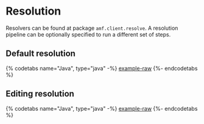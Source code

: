 # Resolution

Resolvers can be found at package ```amf.client.resolve```. A resolution pipeline can be optionally specified to run a different set of steps.

## Default resolution

{% codetabs name="Java", type="java" -%}
[example-raw](https://raw.githubusercontent.com/mulesoft/amf-examples/v1.3.1/src/test/java/co/acme/resolve/Raml10Resolution.java#raml-10-default-resolution)
{%- endcodetabs %}

## Editing resolution

{% codetabs name="Java", type="java" -%}
[example-raw](https://raw.githubusercontent.com/mulesoft/amf-examples/v1.3.1/src/test/java/co/acme/resolve/Raml10Resolution.java#raml-10-editing-resolution)
{%- endcodetabs %}